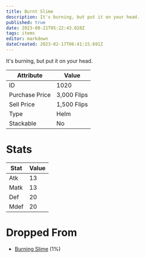 ```yaml
---
title: Burnt Slime
description: It's burning, but put it on your head.
published: true
date: 2023-08-21T05:22:43.028Z
tags: items
editor: markdown
dateCreated: 2023-02-17T06:41:15.691Z
---
```


It's burning, but put it on your head.

|Attribute|Value|
|-|-|
|ID|1020|
|Purchase Price|3,000 Flips|
|Sell Price|1,500 Flips|
|Type|Helm|
|Stackable|No|

# Stats
|Stat|Value|
|-|-|
|Atk|13|
|Matk|13|
|Def|20|
|Mdef|20|

# Dropped From
 * [Burning Slime](/monsters/burning-slime) (1%)
